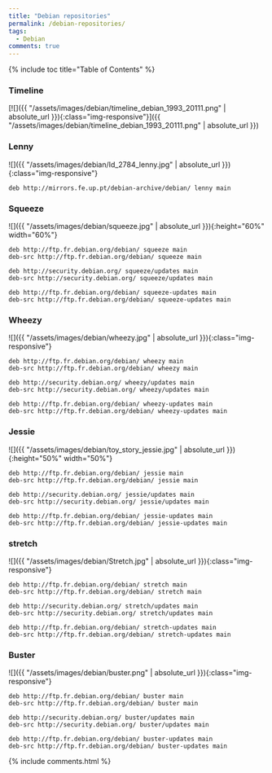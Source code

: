 ```yaml
---
title: "Debian repositories"
permalink: /debian-repositories/
tags:
  - Debian
comments: true
---
```


{% include toc title="Table of Contents" %}

### Timeline
[![]({{ "/assets/images/debian/timeline_debian_1993_20111.png" | absolute_url }}){:class="img-responsive"}]({{ "/assets/images/debian/timeline_debian_1993_20111.png" | absolute_url }})

### Lenny
![]({{ "/assets/images/debian/Id_2784_lenny.jpg" | absolute_url }}){:class="img-responsive"}

```shell
deb http://mirrors.fe.up.pt/debian-archive/debian/ lenny main
```

### Squeeze
![]({{ "/assets/images/debian/squeeze.jpg" | absolute_url }}){:height="60%" width="60%"}

```shell
deb http://ftp.fr.debian.org/debian/ squeeze main
deb-src http://ftp.fr.debian.org/debian/ squeeze main
 
deb http://security.debian.org/ squeeze/updates main
deb-src http://security.debian.org/ squeeze/updates main
 
deb http://ftp.fr.debian.org/debian/ squeeze-updates main
deb-src http://ftp.fr.debian.org/debian/ squeeze-updates main
```

### Wheezy
![]({{ "/assets/images/debian/wheezy.jpg" | absolute_url }}){:class="img-responsive"}

```shell
deb http://ftp.fr.debian.org/debian/ wheezy main
deb-src http://ftp.fr.debian.org/debian/ wheezy main
 
deb http://security.debian.org/ wheezy/updates main
deb-src http://security.debian.org/ wheezy/updates main
 
deb http://ftp.fr.debian.org/debian/ wheezy-updates main
deb-src http://ftp.fr.debian.org/debian/ wheezy-updates main
```

### Jessie
![]({{ "/assets/images/debian/toy_story_jessie.jpg" | absolute_url }}){:height="50%" width="50%"}

```shell
deb http://ftp.fr.debian.org/debian/ jessie main
deb-src http://ftp.fr.debian.org/debian/ jessie main
 
deb http://security.debian.org/ jessie/updates main
deb-src http://security.debian.org/ jessie/updates main
 
deb http://ftp.fr.debian.org/debian/ jessie-updates main
deb-src http://ftp.fr.debian.org/debian/ jessie-updates main
```

### stretch
![]({{ "/assets/images/debian/Stretch.jpg" | absolute_url }}){:class="img-responsive"}

```shell
deb http://ftp.fr.debian.org/debian/ stretch main
deb-src http://ftp.fr.debian.org/debian/ stretch main
 
deb http://security.debian.org/ stretch/updates main
deb-src http://security.debian.org/ stretch/updates main
 
deb http://ftp.fr.debian.org/debian/ stretch-updates main
deb-src http://ftp.fr.debian.org/debian/ stretch-updates main
```

### Buster
![]({{ "/assets/images/debian/buster.png" | absolute_url }}){:class="img-responsive"}

```shell
deb http://ftp.fr.debian.org/debian/ buster main
deb-src http://ftp.fr.debian.org/debian/ buster main
 
deb http://security.debian.org/ buster/updates main
deb-src http://security.debian.org/ buster/updates main
 
deb http://ftp.fr.debian.org/debian/ buster-updates main
deb-src http://ftp.fr.debian.org/debian/ buster-updates main
```

{% include comments.html %}